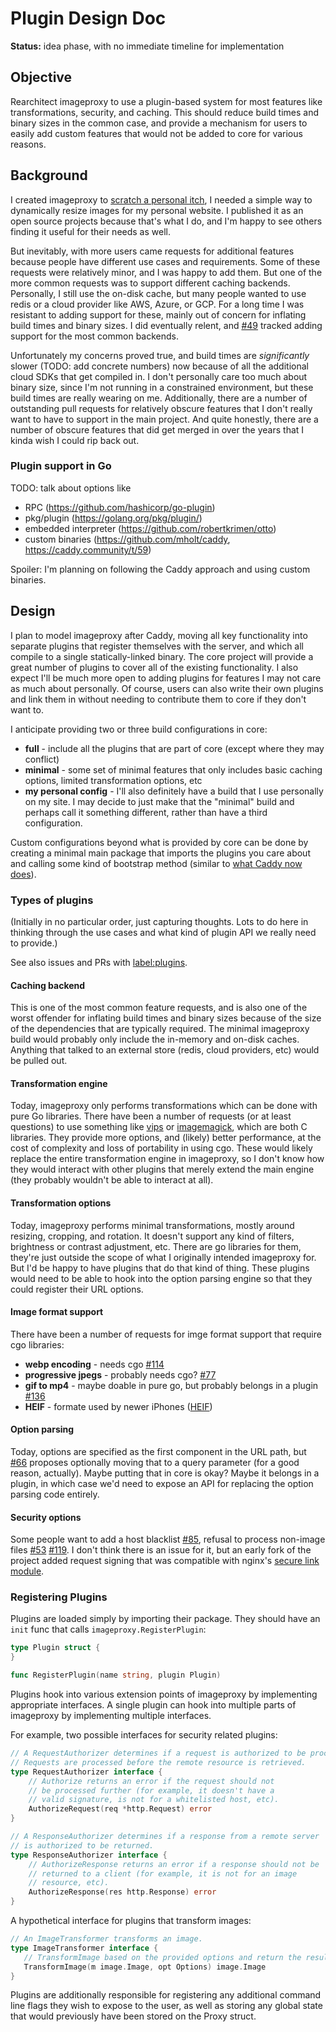 # Plugin Design Doc

**Status:** idea phase, with no immediate timeline for implementation

## Objective

Rearchitect imageproxy to use a plugin-based system for most features like
transformations, security, and caching. This should reduce build times and
binary sizes in the common case, and provide a mechanism for users to easily
add custom features that would not be added to core for various reasons.

## Background

I created imageproxy to [scratch a personal itch](https://wjn.me/b/J_), I
needed a simple way to dynamically resize images for my personal website. I
published it as an open source projects because that's what I do, and I'm happy
to see others finding it useful for their needs as well.

But inevitably, with more users came requests for additional features because
people have different use cases and requirements. Some of these requests were
relatively minor, and I was happy to add them. But one of the more common
requests was to support different caching backends. Personally, I still use the
on-disk cache, but many people wanted to use redis or a cloud provider like
AWS, Azure, or GCP. For a long time I was resistant to adding support for
these, mainly out of concern for inflating build times and binary sizes. I did
eventually relent, and
[#49](https://github.com/willnorris/imageproxy/issues/49) tracked adding
support for the most common backends.

Unfortunately my concerns proved true, and build times are _significantly_
slower (TODO: add concrete numbers) now because of all the additional cloud
SDKs that get compiled in. I don't personally care too much about binary size,
since I'm not running in a constrained environment, but these build times are
really wearing on me. Additionally, there are a number of outstanding pull
requests for relatively obscure features that I don't really want to have to
support in the main project. And quite honestly, there are a number of obscure
features that did get merged in over the years that I kinda wish I could rip
back out.

### Plugin support in Go

TODO: talk about options like

- RPC (<https://github.com/hashicorp/go-plugin>)
- pkg/plugin (<https://golang.org/pkg/plugin/>)
- embedded interpreter (<https://github.com/robertkrimen/otto>)
- custom binaries (<https://github.com/mholt/caddy>,
  <https://caddy.community/t/59>)

Spoiler: I'm planning on following the Caddy approach and using custom
binaries.

## Design

I plan to model imageproxy after Caddy, moving all key functionality into
separate plugins that register themselves with the server, and which all
compile to a single statically-linked binary. The core project will provide a
great number of plugins to cover all of the existing functionality. I also
expect I'll be much more open to adding plugins for features I may not care as
much about personally. Of course, users can also write their own plugins and
link them in without needing to contribute them to core if they don't want to.

I anticipate providing two or three build configurations in core:

- **full** - include all the plugins that are part of core (except where they
  may conflict)
- **minimal** - some set of minimal features that only includes basic caching
  options, limited transformation options, etc
- **my personal config** - I'll also definitely have a build that I use
  personally on my site. I may decide to just make that the "minimal" build
  and perhaps call it something different, rather than have a third
  configuration.

Custom configurations beyond what is provided by core can be done by creating a
minimal main package that imports the plugins you care about and calling some
kind of bootstrap method (similar to [what Caddy now
does](https://caddy.community/t/59)).

### Types of plugins

(Initially in no particular order, just capturing thoughts. Lots to do here in
thinking through the use cases and what kind of plugin API we really need to
provide.)

See also issues and PRs with [label:plugins][].

[label:plugins]: https://github.com/willnorris/imageproxy/issues?q=label:plugins

#### Caching backend

This is one of the most common feature requests, and is also one of the worst
offender for inflating build times and binary sizes because of the size of the
dependencies that are typically required. The minimal imageproxy build would
probably only include the in-memory and on-disk caches. Anything that talked to
an external store (redis, cloud providers, etc) would be pulled out.

#### Transformation engine

Today, imageproxy only performs transformations which can be done with pure Go
libraries. There have been a number of requests (or at least questions) to use
something like [vips](https://github.com/DAddYE/vips) or
[imagemagick](https://github.com/gographics/imagick), which are both C
libraries. They provide more options, and (likely) better performance, at the
cost of complexity and loss of portability in using cgo. These would likely
replace the entire transformation engine in imageproxy, so I don't know how
they would interact with other plugins that merely extend the main engine (they
probably wouldn't be able to interact at all).

#### Transformation options

Today, imageproxy performs minimal transformations, mostly around resizing,
cropping, and rotation. It doesn't support any kind of filters, brightness or
contrast adjustment, etc. There are go libraries for them, they're just outside
the scope of what I originally intended imageproxy for. But I'd be happy to
have plugins that do that kind of thing. These plugins would need to be able to
hook into the option parsing engine so that they could register their URL
options.

#### Image format support

There have been a number of requests for imge format support that require cgo
libraries:

- **webp encoding** - needs cgo
  [#114](https://github.com/willnorris/imageproxy/issues/114)
- **progressive jpegs** - probably needs cgo?
  [#77](https://github.com/willnorris/imageproxy/issues/77)
- **gif to mp4** - maybe doable in pure go, but probably belongs in a plugin
  [#136](https://github.com/willnorris/imageproxy/issues/136)
- **HEIF** - formate used by newer iPhones
  ([HEIF](https://en.wikipedia.org/wiki/High_Efficiency_Image_File_Format))

#### Option parsing

Today, options are specified as the first component in the URL path, but
[#66](https://github.com/willnorris/imageproxy/pull/66) proposes optionally
moving that to a query parameter (for a good reason, actually). Maybe putting
that in core is okay? Maybe it belongs in a plugin, in which case we'd need to
expose an API for replacing the option parsing code entirely.

#### Security options

Some people want to add a host blacklist
[#85](https://github.com/willnorris/imageproxy/pull/85), refusal to process
non-image files [#53](https://github.com/willnorris/imageproxy/issues/53)
[#119](https://github.com/willnorris/imageproxy/pull/119). I don't think there
is an issue for it, but an early fork of the project added request signing that
was compatible with nginx's [secure link
module](https://nginx.org/en/docs/http/ngx_http_secure_link_module.html).

### Registering Plugins

Plugins are loaded simply by importing their package. They should have an
`init` func that calls `imageproxy.RegisterPlugin`:

```go
type Plugin struct {
}

func RegisterPlugin(name string, plugin Plugin)
```

Plugins hook into various extension points of imageproxy by implementing
appropriate interfaces. A single plugin can hook into multiple parts of
imageproxy by implementing multiple interfaces.

For example, two possible interfaces for security related plugins:

```go
// A RequestAuthorizer determines if a request is authorized to be processed.
// Requests are processed before the remote resource is retrieved.
type RequestAuthorizer interface {
    // Authorize returns an error if the request should not
    // be processed further (for example, it doesn't have a
    // valid signature, is not for a whitelisted host, etc).
    AuthorizeRequest(req *http.Request) error
}

// A ResponseAuthorizer determines if a response from a remote server
// is authorized to be returned.
type ResponseAuthorizer interface {
    // AuthorizeResponse returns an error if a response should not be
    // returned to a client (for example, it is not for an image
    // resource, etc).
    AuthorizeResponse(res http.Response) error
}
```

A hypothetical interface for plugins that transform images:

```go
// An ImageTransformer transforms an image.
type ImageTransformer interface {
   // TransformImage based on the provided options and return the result.
   TransformImage(m image.Image, opt Options) image.Image
}
```

Plugins are additionally responsible for registering any additional command
line flags they wish to expose to the user, as well as storing any global state
that would previously have been stored on the Proxy struct.

